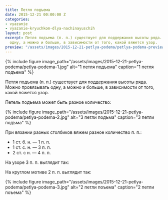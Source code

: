 ```yaml
---
title: Петля подъема
date: 2015-12-21 00:00:00 Z
categories:
- vyazanie
- vyazanie-kryuchkom-dlya-nachinayuschih
layout: post
excerpt: Петля подъема (п. п.) существует для поддержания высоты ряда. Можно провязывать
  одну, а можно и больше, в зависимости от того, какой вяжется узор.
preview: "/assets/images/2015-12-21-petlya-podema/petlya-podema-preview.jpg"
---
```


{% include figure image_path="/assets/images/2015-12-21-petlya-podema/petlya-podema-1.jpg" alt="1 петля подъема" caption="1 петля подъема" %}

Петля подъема (п. п.) существует для поддержания высоты ряда. Можно провязывать одну, а можно и больше, в зависимости от того, какой вяжется узор.

Петель подъема может быть разное количество:

{% include figure image_path="/assets/images/2015-12-21-petlya-podema/petlya-podema-2.jpg" alt="3 петли подъма" caption="3 петли подъма" %}

При вязании разных столбиков вяжем разное количество п. п.:

* 1 ст. б. н. — 1 п. п.
* 1 ст. с. н. — 3 п. п.
* 2 ст. с н. — 4 п. п.

На узоре 3 п. п. выглядит так:

На круглом мотиве 2 п. п. выглядит так:

{% include figure image_path="/assets/images/2015-12-21-petlya-podema/petlya-podema-3.jpg" alt="2 петли поъема" caption="2 петли поъема" %}
